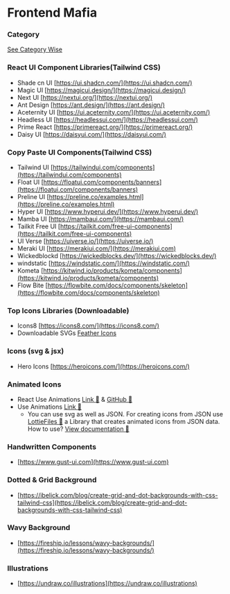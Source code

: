 # Frontend Mafia


### Category
  [See Category Wise](./category/README.md)

### React UI Component Libraries(Tailwind CSS)

- Shade cn UI [https://ui.shadcn.com/](https://ui.shadcn.com/)
- Magic UI [https://magicui.design/](https://magicui.design/)
- Next UI [https://nextui.org/](https://nextui.org/)
- Ant Design [https://ant.design/](https://ant.design/)
- Aceternity UI [https://ui.aceternity.com/](https://ui.aceternity.com/)
- Headless UI [https://headlessui.com/](https://headlessui.com/)
- Prime React [https://primereact.org/](https://primereact.org/)
- Daisy UI [https://daisyui.com/](https://daisyui.com/)

### Copy Paste UI Components(Tailwind CSS)
- Tailwind UI [https://tailwindui.com/components](https://tailwindui.com/components)
- Float UI [https://floatui.com/components/banners](https://floatui.com/components/banners)
- Preline UI [https://preline.co/examples.html](https://preline.co/examples.html)
- Hyper UI [https://www.hyperui.dev/](https://www.hyperui.dev/)
- Mamba UI [https://mambaui.com/](https://mambaui.com/)
- Tailkit Free UI [https://tailkit.com/free-ui-components](https://tailkit.com/free-ui-components)
- UI Verse [https://uiverse.io/](https://uiverse.io/)
- Meraki UI [https://merakiui.com/](https://merakiui.com)
- Wickedblockd [https://wickedblocks.dev/](https://wickedblocks.dev/)
- windstatic [https://windstatic.com/](https://windstatic.com/)
- Kometa [https://kitwind.io/products/kometa/components](https://kitwind.io/products/kometa/components)
- Flow Bite [https://flowbite.com/docs/components/skeleton](https://flowbite.com/docs/components/skeleton)

### Top Icons Libraries (Downloadable)
- Icons8 [https://icons8.com/](https://icons8.com/)
- Downloadable SVGs [Feather Icons](https://feathericons.com/)

### Icons (svg & jsx)
- Hero Icons [https://heroicons.com/](https://heroicons.com/)

### Animated Icons
 - React Use Animations [Link 🔗](https://react.useanimations.com/) & [GitHub 🔗](https://github.com/useAnimations/react-useanimations)
 - Use Animations [Link 🔗](https://useanimations.com/index.html)
   -  You can use svg as well as JSON. For creating icons from JSON use [LottieFiles 🔗](https://lottiefiles.com/) a Library that creates animated icons from JSON data. How to use? [View documentation 🔗](https://www.npmjs.com/package/lottie-react)


### Handwritten Components
 - [https://www.gust-ui.com](https://www.gust-ui.com)


### Dotted & Grid Background
 - [https://ibelick.com/blog/create-grid-and-dot-backgrounds-with-css-tailwind-css](https://ibelick.com/blog/create-grid-and-dot-backgrounds-with-css-tailwind-css)

### Wavy Background 
- [https://fireship.io/lessons/wavy-backgrounds/](https://fireship.io/lessons/wavy-backgrounds/)

### Illustrations
- [https://undraw.co/illustrations](https://undraw.co/illustrations)